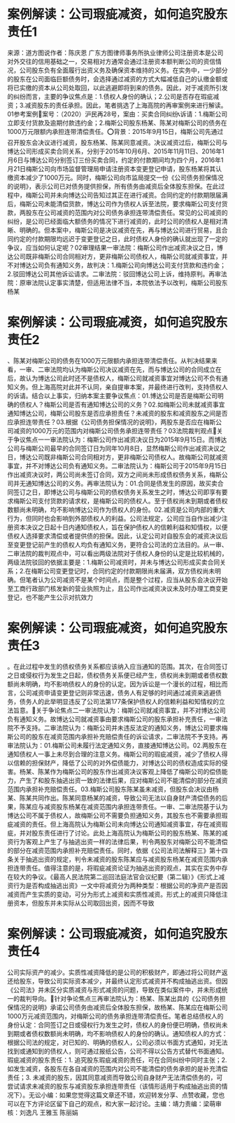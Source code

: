 # 案例解读：公司瑕疵减资，如何追究股东责任1

来源：道方图说作者：陈庆恩 广东方图律师事务所执业律师公司注册资本是公司对外交往的信用基础之一，交易相对方通常会通过注册资本额判断公司的资信情况，公司股东负有全面履行出资义务及确保资本维持的义务。在实务中，一少部分的股东在公司面临巨额债务时，会选择通过减资的方式大幅减低自己的认缴金额或将已实缴的资本从公司处取回，以此逃避即将到来的债务。因此，对于减资所引发的纠纷而言，主要的争议焦点是：1.债权人身份的确认；2.公司是否存在瑕疵减资；3.减资股东的责任承担。因此，笔者挑选了上海高院的再审案例来进行解读。01参考案例📍案号：（2020）沪民再28号，案由：买卖合同纠纷📞诉请：1.梅斯公司立即支付货款及逾期付款违约金；2.梅斯公司股东杨某、陈某对梅斯公司的债务在1000万元限额内承担连带清偿责任。⭕背景：2015年9月15日，梅斯公司先通过召开股东会决议进行减资，股东杨某、陈某同意减资。决议减资过后，梅斯公司与博达公司形成买卖合同关系，分别于2015年10月6月、2015年11月11日、2016年1月6日与博达公司分别签订三份买卖合同，约定的付款期间均为四个月，2016年1月21日梅斯公司向市场监督管理局申请注册资本变更登记申请，股东杨某将其认缴资本减少了1000万元。同时，梅斯公司向市监局提交一份《公司债务担保情况的说明》，表示公司已对债务提供担保，所有债务由减资后全体股东担保。在此过程中，梅斯公司并未向博达公司告知过其正在进行减资。合同约定的付款期限届满后，梅斯公司未能清偿货款，博达公司作为债权人诉至法院，要求梅斯公司支付货款，两股东在公司减资的范围内对公司债务承担连带清偿责任。常见的公司减资的纠纷，是公司已经面临大额债务的情况下进行减资的，此时公司的债权人是相对清晰、明确的。但本案中，梅斯公司是决议减资在先，再与博达公司进行贸易，且合同约定的付款期限均远迟于变更登记之日，此时债权人身份的确认就出现了一定的争议，应当如何认定呢？02审理结果一审法院：梅斯公司作出减资决议之日，博达公司既非梅斯公司合同相对方，更非梅斯公司债权人，梅斯公司就减资事宜，并不对博达公司负有通知义务，故判决：1.梅斯公司向博达公司支付货款和违约金；2.驳回博达公司其他诉讼请求。二审法院：驳回博达公司上诉，维持原判。再审法院：原审法院认定事实清楚，但适用法律不当，本院依法予以改判，梅斯公司股东杨某

# 案例解读：公司瑕疵减资，如何追究股东责任2

、陈某对梅斯公司的债务在1000万元限额内承担连带清偿责任。从判决结果来看，一审、二审法院均认为梅斯公司决议减资在先，而与博达公司的合同成立在后，故认为博达公司此时还不是债权人，梅斯公司就减资事宜对博达公司不负有通知义务。但上海高院对此并不认同，亲自提审本案，并最终进行改判，支持债权人的诉请。结合以上事实，归纳本案主要争议焦点：01.博达公司是否是梅斯公司明确的债权人？梅斯公司是否有通知博达公司的义务？02.如梅斯公司未就减资事宜通知博达公司，梅斯公司股东是否应承担责任？未减资的股东和减资股东之间是否应承担连带责任？03.根据《公司债务担保情况的说明》，两股东是否应在梅斯公司减资的1000万元的范围内对梅斯公司债务承担连带责任？03法院裁判观点🔺关于争议焦点一一审法院认为：梅斯公司作出减资决议日为2015年9月15日。而博达公司与梅斯公司最早的合同签订日为同年10月8日，显然梅斯公司作出减资决议之日，博达公司既非梅斯公司合同相对方，更非梅斯公司债权人。故梅斯公司就减资事宜，并不对博达公司负有通知义务。二审法院认为：梅斯公司于2015年9月15日作出减资决议时，两公司尚未签订合同，双方之间尚未形成债权债务关系，梅斯公司并无通知博达公司的义务。再审法院认为：01.合同是债发生的原因，故买卖合同签订之日，即博达公司与梅斯公司的债权债务关系发生之时，博达公司即享有要求梅斯公司支付货款的请求权，是梅斯公司的债权人。至于债权尚未到期或者债权数额尚未明确，均不影响博达公司作为债权人的身份。02.减资是公司内部的重大行为，但同时也会影响到外部债权人的利益。公司法规定，公司应当自作出减少注册资本决议之日起十日内通知债权人，旨在保护债权人的信赖利益和知情权，以便债权人选择要求清偿或者提供债的担保。因此，认定公司对自股东会的减资决议后至变更登记前产生的债权人均负有通知义务，更符合公司法的立法目的。从一审、二审法院的裁判观点中，可以看出两级法院对于债权人身份的认定是比较机械的，两级法院驳回的依据主要是：1.梅斯公司减资时，并未与博达公司形成买卖合同关系；2.在梅斯公司变更登记时，合同约定的付款期限尚未届满，双方债权尚未明确。但笔者认为公司减资不是某个时间点，而是整个过程，应当从股东会决议开始至工商行政部门核发新的营业执照为止，且公司作出减资决议未及时办理工商变更登记，也不能产生公示对抗效力

# 案例解读：公司瑕疵减资，如何追究股东责任3

。在此过程中发生的债权债务关系都应该纳入应当通知的范围。其次，在合同签订之日或侵权行为发生之日起，债权债务关系便已经产生，债权尚未到期或者债权数额尚未明确，均不影响债权人的身份的认定。因为诉讼是一个漫长的过程，相比而言，公司减资申请变更登记则非常迅速，债务人有足够的时间通过减资来逃避债务，债务人的此举明显违反了公司法第177条保护债权人的信赖利益和知情权的立法旨意。🔺关于争论焦点二一审法院认为：梅斯公司就减资事宜，并不对博达公司负有通知义务。故博达公司就减资事由要求梅斯公司的股东承担补充责任，一审法院不予支持。二审法院认为：梅斯公司并未违反法定的通知义务，博达公司要求梅斯公司的股东在减资范围内承担补充赔偿责任的诉讼请求，二审法院不予支持。再审法院认为：01.梅斯公司未履行法定通知义务，直接通知博达公司。02.两股东在通知债权人一事上未尽到合理的注意义务。梅斯公司的瑕疵减资，减少了债权人得以信赖的担保财产，降低了公司的对外偿债能力，对博达公司的债权造成实际的侵害。杨某、陈某作为梅斯公司的股东作出减资决议客观上降低了梅斯公司的偿债能力，产生了和股东抽逃出资一致的法律后果，应对梅斯公司不能清偿的部分在减资范围内承担补充赔偿责任。03.梅斯公司股东陈某虽未减资，但股东会决议由杨某、陈某共同作出。陈某同意杨某的减资，导致公司无法以自身财产清偿债务的后果，陈某应与减资股东杨某在减资范围内承担连带责任。一审、二审法院基于认为博达公司不属于债权人，故梅斯公司不需要负担通知义务，其股东也不需要承担瑕疵减资的责任。但上海高院认为梅斯公司未向博达公司通知减资事宜，存在减资瑕疵，并对股东责任进行了讨论。此处上海高院认为梅斯公司的股东杨某、陈某的减资行为客观上产生了与抽逃出资一样的法律后果，判令两股东对梅斯公司不能清偿的部分在减资范围内承担补充赔偿责任。同时，依据《公司法司法解释三》第十四条关于抽逃出资的规定，判令未减资的股东陈某应与减资股东杨某在减资范围内承担连带责任。值得注意的是，将瑕疵减资论证为抽逃出资的观点，其实在实务中存在较大的争议。《最高人民法院第二巡回法庭法官会议纪要（第二辑）》《形式上减资行为是否构成抽逃出资》一文中将减资分为两种类型：根据公司的净资产是否因减资而产生实质的变动，可分为形式上减资和实质性减资。形式上的减资只降低注册资本，但股东并未实际从公司取回出资，因而不导致

# 案例解读：公司瑕疵减资，如何追究股东责任4

公司实际资产的减少。实质性减资降低的是公司的积极财产，即通过将公司财产返还给股东，导致公司实际资本减少，并最终认定形式减资并不构成抽逃出资。但因《公司法》并未区分实质减资与形式减资的问题，导致在类似案件中，并未形成统一的裁判导向。🔺针对争论焦点三再审法院认为：杨某、陈某出具的《公司债务担保情况的说明》承诺公司债务由减资后全体股东担保，故杨某、陈某应在梅斯公司1000万元减资范围内，对梅斯公司的债务承担连带清偿责任。笔者总结债权人的身份认定：合同签订之日或侵权行为发生之时，债权人的身份便已明确，债权尚未到期或者债权数额尚未明确，均不影响债权人的身份的确认。通知债权人的方式：根据公司法的规定，对已知的、明确的债权人，公司必须以书面方式通知，对无法找到或通知到的债权人，则可通过报纸公告，公司不得以公告方式替代书面通知。瑕疵减资的股东责任：1. 追究股东瑕疵减资的责任，可在合同纠纷中同时主张；2. 如发生减资，各股东在各自减资的范围内对公司不能清偿的债务承担的是补充清偿责任；3. 未减资的股东，因其同意减资而导致公司自身财产无法清偿债务的，可尝试请求未减资的股东与减资股东承担连带责任（该情形适用于构成抽逃出资的情况下）。无讼小编：如果您觉得这篇文章还不错，欢迎转发分享、点赞收藏，您也可以在下方评论区留下自己的观点，和大家一起讨论。主编：靖力责编：梁萌审核：刘逸凡 王雅玉 陈丽娟

